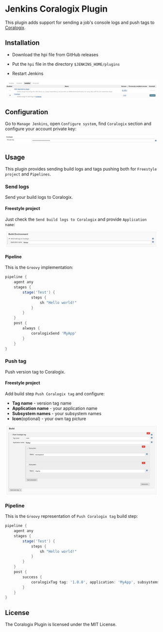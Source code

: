 # Jenkins Coralogix Plugin

This plugin adds support for sending a job's console logs and 
push tags to [Coralogix](https://coralogix.com/).

## Installation

* Download the hpi file from GitHub releases

* Put the ``hpi`` file in the directory ``$JENKINS_HOME/plugins``

* Restart Jenkins

![Coralogix Plugin](docs/images/coralogix_plugin.png)

## Configuration

Go to ``Manage Jenkins``, open ``Configure system``,
find ``Coralogix`` section and configure your account private key:

![Coralogix Configuration](docs/images/coralogix_global_configuration.png)

## Usage

This plugin provides sending build logs and tags pushing
both for ``Freestyle project`` and ``Pipelines``.

### Send logs

Send your build logs to Coralogix.

#### Freestyle project

Just check the ``Send build logs to Coralogix`` 
and provide ``Application name``:

![Coralogix Logs](docs/images/coralogix_send_logs.png)

#### Pipeline

This is the ``Groovy`` implementation:

```groovy
pipeline {
    agent any
    stages {
        stage('Test') {
            steps {
                sh "Hello world!"
            }
        }
    }
    post {
        always {
            coralogixSend 'MyApp'
        }
    }
}
```

### Push tag

Push version tag to Coralogix.

#### Freestyle project

Add build step ``Push Coralogix tag`` and configure:

* **Tag name** - version tag name
* **Application name** - your application name
* **Subsystem names** - your subsystem names
* **Icon**(optional) - your own tag picture

![Coralogix Tag](docs/images/coralogix_push_tag.png)

### Pipeline

This is the ``Groovy`` representation of ``Push Coralogix tag`` build step:

```groovy
pipeline {
    agent any
    stages {
        stage('Test') {
            steps {
                sh "Hello world!"
            }
        }
    }
    post {
        success {
            coralogixTag tag: '1.0.0', application: 'MyApp', subsystems: [[name: 'staging'], [name: 'production']], icon: ''
        }
    }
}
```

## License

The Coralogix Plugin is licensed under the MIT License.